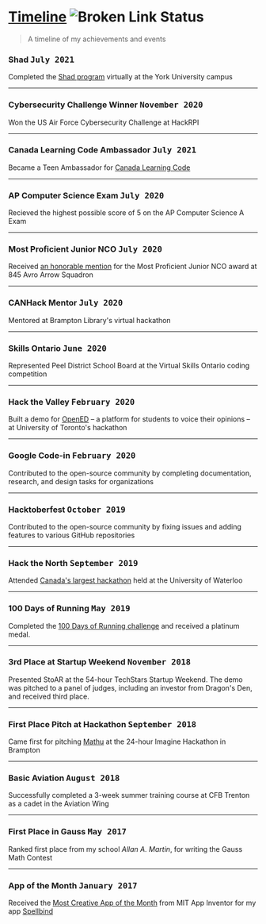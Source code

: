 # [Timeline](https://www.param.me/timeline) ![Broken Link Status](https://github.com/paramt/timeline/workflows/Check%20URLs/badge.svg)
> A timeline of my achievements and events

### Shad <kbd>July 2021</kbd>

Completed the [Shad program](https://www.shad.ca/) virtually at the York University campus
___

### Cybersecurity Challenge Winner <kbd>November 2020</kbd>

Won the US Air Force Cybersecurity Challenge at HackRPI
___

### Canada Learning Code Ambassador <kbd>July 2021</kbd>

Became a Teen Ambassador for [Canada Learning Code](https://www.canadalearningcode.ca/)
___

### AP Computer Science Exam <kbd>July 2020</kbd>

Recieved the highest possible score of 5 on the AP Computer Science A Exam
___

### Most Proficient Junior NCO <kbd>July 2020</kbd>

Received [an honorable mention](https://www.instagram.com/p/CCrhvqqMUNz) for the Most Proficient Junior NCO award at 845 Avro Arrow Squadron
___

### CANHack Mentor <kbd>July 2020</kbd>

Mentored at Brampton Library's virtual hackathon
___

### Skills Ontario <kbd>June 2020</kbd>

Represented Peel District School Board at the Virtual Skills Ontario coding competition
___

### Hack the Valley <kbd>February 2020</kbd>

Built a demo for [OpenED](https://www.param.me/open-ed) – a platform for students to voice their opinions – at University of Toronto's hackathon
___

### Google Code-in <kbd>February 2020</kbd>

Contributed to the open-source community by completing documentation, research, and design tasks for organizations
___

### Hacktoberfest <kbd>October 2019</kbd>

Contributed to the open-source community by fixing issues and adding features to various GitHub repositories
___

### Hack the North <kbd>September 2019</kbd>

Attended [Canada's largest hackathon](https://hackthenorth.com/) held at the University of Waterloo
___

### 100 Days of Running <kbd>May 2019</kbd>

Completed the [100 Days of Running challenge](https://hdor.com/100-days-of-running/) and received a platinum medal.
___

### 3rd Place at Startup Weekend <kbd>November 2018</kbd>

Presented StoAR at the 54-hour TechStars Startup Weekend. The demo was pitched to a panel of judges, including an investor from Dragon's Den, and received third place.
___

### First Place Pitch at Hackathon <kbd>September 2018</kbd>

Came first for pitching [Mathu](https://mathu.cf) at the 24-hour Imagine Hackathon in Brampton
___

### Basic Aviation <kbd>August 2018</kbd>

Successfully completed a 3-week summer training course at CFB Trenton as a cadet in the Aviation Wing
___

### First Place in Gauss <kbd>May 2017</kbd>

Ranked first place from my school *Allan A. Martin*, for writing the Gauss Math Contest
___

### App of the Month <kbd>January 2017</kbd>

Received the [Most Creative App of the Month](https://web.archive.org/web/20170204071134/http://appinventor.mit.edu/explore/app-month-gallery.html) from MIT App Inventor for my app [Spellbind](https://go.param.me/spellbind)
